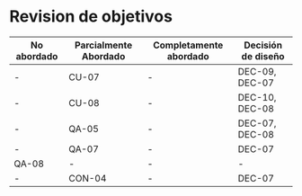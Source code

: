 # Revision de objetivos

| No abordado | Parcialmente Abordado | Completamente abordado | Decisión de diseño     |
| ----------- | --------------------- | ---------------------- | ---------------------- |
| -           | CU-07                 | -                      | DEC-09, DEC-07     |
| -           | CU-08                 | -                      | DEC-10, DEC-08     |
| -           | QA-05                 | -                      | DEC-07, DEC-08     |
| -           | QA-07                 | -                      | DEC-07             |
| QA-08       | -                     | -                      | -                  |
| -           | CON-04                | -                      | DEC-07             |